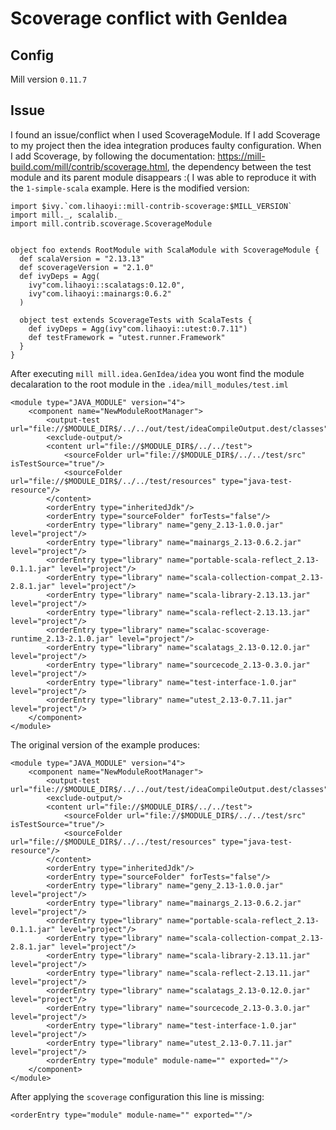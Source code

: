 # Scoverage conflict with GenIdea

## Config
Mill version `0.11.7`

## Issue
I found an issue/conflict when I used ScoverageModule. If I add Scoverage to my project then the idea integration produces faulty configuration.
When I add Scoverage, by following the documentation: https://mill-build.com/mill/contrib/scoverage.html, the dependency between the test module and its parent module disappears :(
I was able to reproduce it with the `1-simple-scala` example. Here is the modified version:

```
import $ivy.`com.lihaoyi::mill-contrib-scoverage:$MILL_VERSION`
import mill._, scalalib._
import mill.contrib.scoverage.ScoverageModule


object foo extends RootModule with ScalaModule with ScoverageModule {
  def scalaVersion = "2.13.13"
  def scoverageVersion = "2.1.0"
  def ivyDeps = Agg(
    ivy"com.lihaoyi::scalatags:0.12.0",
    ivy"com.lihaoyi::mainargs:0.6.2"
  )

  object test extends ScoverageTests with ScalaTests {
    def ivyDeps = Agg(ivy"com.lihaoyi::utest:0.7.11")
    def testFramework = "utest.runner.Framework"
  }
}
```

After executing `mill mill.idea.GenIdea/idea` you wont find the module decalaration to the root module  in the `.idea/mill_modules/test.iml`

```
<module type="JAVA_MODULE" version="4">
    <component name="NewModuleRootManager">
        <output-test url="file://$MODULE_DIR$/../../out/test/ideaCompileOutput.dest/classes"/>
        <exclude-output/>
        <content url="file://$MODULE_DIR$/../../test">
            <sourceFolder url="file://$MODULE_DIR$/../../test/src" isTestSource="true"/>
            <sourceFolder url="file://$MODULE_DIR$/../../test/resources" type="java-test-resource"/>
        </content>
        <orderEntry type="inheritedJdk"/>
        <orderEntry type="sourceFolder" forTests="false"/>
        <orderEntry type="library" name="geny_2.13-1.0.0.jar" level="project"/>
        <orderEntry type="library" name="mainargs_2.13-0.6.2.jar" level="project"/>
        <orderEntry type="library" name="portable-scala-reflect_2.13-0.1.1.jar" level="project"/>
        <orderEntry type="library" name="scala-collection-compat_2.13-2.8.1.jar" level="project"/>
        <orderEntry type="library" name="scala-library-2.13.13.jar" level="project"/>
        <orderEntry type="library" name="scala-reflect-2.13.13.jar" level="project"/>
        <orderEntry type="library" name="scalac-scoverage-runtime_2.13-2.1.0.jar" level="project"/>
        <orderEntry type="library" name="scalatags_2.13-0.12.0.jar" level="project"/>
        <orderEntry type="library" name="sourcecode_2.13-0.3.0.jar" level="project"/>
        <orderEntry type="library" name="test-interface-1.0.jar" level="project"/>
        <orderEntry type="library" name="utest_2.13-0.7.11.jar" level="project"/>
    </component>
</module>
```

The original version of the example produces:

```
<module type="JAVA_MODULE" version="4">
    <component name="NewModuleRootManager">
        <output-test url="file://$MODULE_DIR$/../../out/test/ideaCompileOutput.dest/classes"/>
        <exclude-output/>
        <content url="file://$MODULE_DIR$/../../test">
            <sourceFolder url="file://$MODULE_DIR$/../../test/src" isTestSource="true"/>
            <sourceFolder url="file://$MODULE_DIR$/../../test/resources" type="java-test-resource"/>
        </content>
        <orderEntry type="inheritedJdk"/>
        <orderEntry type="sourceFolder" forTests="false"/>
        <orderEntry type="library" name="geny_2.13-1.0.0.jar" level="project"/>
        <orderEntry type="library" name="mainargs_2.13-0.6.2.jar" level="project"/>
        <orderEntry type="library" name="portable-scala-reflect_2.13-0.1.1.jar" level="project"/>
        <orderEntry type="library" name="scala-collection-compat_2.13-2.8.1.jar" level="project"/>
        <orderEntry type="library" name="scala-library-2.13.11.jar" level="project"/>
        <orderEntry type="library" name="scala-reflect-2.13.11.jar" level="project"/>
        <orderEntry type="library" name="scalatags_2.13-0.12.0.jar" level="project"/>
        <orderEntry type="library" name="sourcecode_2.13-0.3.0.jar" level="project"/>
        <orderEntry type="library" name="test-interface-1.0.jar" level="project"/>
        <orderEntry type="library" name="utest_2.13-0.7.11.jar" level="project"/>
        <orderEntry type="module" module-name="" exported=""/>
    </component>
</module>
```

After applying the `scoverage` configuration this line is missing:
```
<orderEntry type="module" module-name="" exported=""/>
```